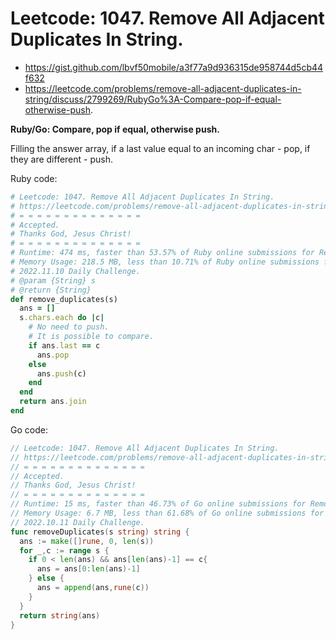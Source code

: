# Leetcode: 1047. Remove All Adjacent Duplicates In String.

- https://gist.github.com/lbvf50mobile/a3f77a9d936315de958744d5cb44f632
- https://leetcode.com/problems/remove-all-adjacent-duplicates-in-string/discuss/2799269/RubyGo%3A-Compare-pop-if-equal-otherwise-push.

**Ruby/Go: Compare, pop if equal, otherwise push.**

Filling the answer array, if a last value equal to an incoming char - pop, if they are different - push.


Ruby code:
```Ruby
# Leetcode: 1047. Remove All Adjacent Duplicates In String.
# https://leetcode.com/problems/remove-all-adjacent-duplicates-in-string/
# = = = = = = = = = = = = = =
# Accepted.
# Thanks God, Jesus Christ!
# = = = = = = = = = = = = = =
# Runtime: 474 ms, faster than 53.57% of Ruby online submissions for Remove All Adjacent Duplicates In String.
# Memory Usage: 218.5 MB, less than 10.71% of Ruby online submissions for Remove All Adjacent Duplicates In String.
# 2022.11.10 Daily Challenge.
# @param {String} s
# @return {String}
def remove_duplicates(s)
  ans = []
  s.chars.each do |c|
    # No need to push.
    # It is possible to compare.
    if ans.last == c
      ans.pop
    else
      ans.push(c)
    end
  end
  return ans.join
end
```

Go code:
```Go
// Leetcode: 1047. Remove All Adjacent Duplicates In String.
// https://leetcode.com/problems/remove-all-adjacent-duplicates-in-string/
// = = = = = = = = = = = = = =
// Accepted.
// Thanks God, Jesus Christ!
// = = = = = = = = = = = = = =
// Runtime: 15 ms, faster than 46.73% of Go online submissions for Remove All Adjacent Duplicates In String.
// Memory Usage: 6.7 MB, less than 61.68% of Go online submissions for Remove All Adjacent Duplicates In String.
// 2022.10.11 Daily Challenge.
func removeDuplicates(s string) string {
  ans := make([]rune, 0, len(s))
  for _,c := range s {
    if 0 < len(ans) && ans[len(ans)-1] == c{
      ans = ans[0:len(ans)-1]
    } else {
      ans = append(ans,rune(c))
    }
  }
  return string(ans)
}
```
